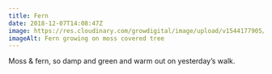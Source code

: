 ```yaml
---
title: Fern
date: 2018-12-07T14:08:47Z
image: https://res.cloudinary.com/growdigital/image/upload/v1544177905/moss-fern-5B9F2F84.jpg
imageAlt: Fern growing on moss covered tree
---
```


Moss & fern, so damp and green and warm out on yesterday’s walk.
